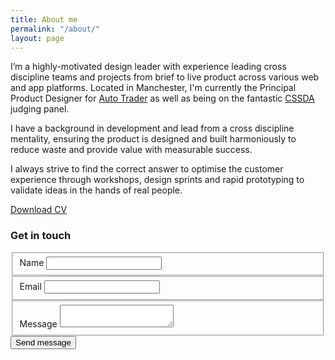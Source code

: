 ```yaml
---
title: About me
permalink: "/about/"
layout: page
---
```


I’m a highly-motivated design leader with experience leading cross discipline teams and projects from brief to live product across various web and app platforms. Located in Manchester, I'm currently the Principal Product Designer for [Auto Trader](https://www.autotrader.co.uk/) as well as being on the fantastic [CSSDA](http://www.cssdesignawards.com/) judging panel.

I have a background in development and lead from a cross discipline mentality, ensuring the product is designed and built harmoniously to reduce waste and provide value with measurable success.

I always strive to find the correct answer to optimise the customer experience through workshops, design sprints and rapid prototyping to validate ideas in the hands of real people. 

<a href="https://drive.google.com/file/d/11GpMnisbihuzbBZ6io1BXjP3ZOqX-sOb/view?usp=sharing" class="btn" target="_blank">Download CV</a>

### Get in touch

<div class="contact">
  <form method="post" class="form" id="contactForm" action="https://formspree.io/hello@iamtomnewton.com">
  <div class="status"></div>

  <fieldset class="form-half">    
    <label for="name">Name</label>
    <input type="text" name="name" id="name" />
  </fieldset>

  <fieldset class="form-half">  
    <label for="email">Email</label>
    <input type="email" name="_replyto" id="email" required />
  </fieldset>

  <fieldset>  
    <label for="message" id="message-label">Message</label>
    <textarea name="message" id="message" required ></textarea>
  </fieldset>

  <input type="text" name="_gotcha" style="display:none" />

  <input type="submit" name="submit" value="Send message" class="submit-button" />
  </form>

</div> <!-- close contact -->
